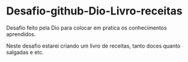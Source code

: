 # Desafio-github-Dio-Livro-receitas
Desafio feito pela Dio para colocar em pratica os conhecimentos aprendidos.

Neste desafio estarei criando um livro de receitas, tanto doces quanto salgadas e etc.
